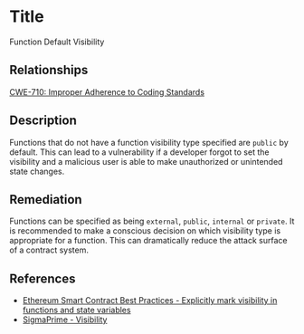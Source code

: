 # Title 
Function Default Visibility

## Relationships 
[CWE-710: Improper Adherence to Coding Standards](https://cwe.mitre.org/data/definitions/710.html)

## Description 

Functions that do not have a function visibility type specified are `public` by default. This can lead to a vulnerability if a developer forgot to set the visibility and a malicious user is able to make unauthorized or unintended state changes.     

## Remediation

Functions can be specified as being `external`, `public`, `internal` or `private`. It is recommended to make a conscious decision on which visibility type is appropriate for a function. This can dramatically reduce the attack surface of a contract system. 

## References 
- [Ethereum Smart Contract Best Practices - Explicitly mark visibility in functions and state variables](https://consensys.github.io/smart-contract-best-practices/recommendations/#explicitly-mark-visibility-in-functions-and-state-variables)
- [SigmaPrime - Visibility](https://github.com/sigp/solidity-security-blog#visibility)


